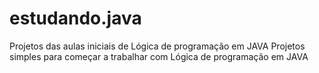 # estudando.java
Projetos das aulas iniciais de Lógica de programação em JAVA
Projetos  simples para começar a trabalhar com Lógica de programação em JAVA
